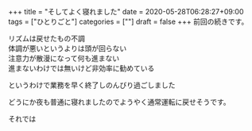 +++
title = "そしてよく寝れました"
date = 2020-05-28T06:28:27+09:00
tags = ["ひとりごと"]
categories = [""]
draft = false
+++
前回の続きです。

リズムは戻せたもの不調  
体調が悪いというよりは頭が回らない  
注意力が散漫になって何も進まない  
進まないわけでは無いけど非効率に勧めている

というわけで業務を早く終了しのんびり過ごしました

どうにか夜も普通に寝れましたのでようやく通常運転に戻せそうです。

それでは
